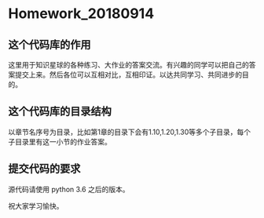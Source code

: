 # Homework_20180914

## 这个代码库的作用
这里用于知识星球的各种练习、大作业的答案交流。有兴趣的同学可以把自己的答案提交上来。然后各位可以互相对比，互相印证。以达共同学习、共同进步的目的。

## 这个代码库的目录结构
以章节名序号为目录，比如第1章的目录下会有1.10,1.20,1.30等多个子目录，每个子目录里有这一小节的作业答案。

## 提交代码的要求
源代码请使用 python 3.6 之后的版本。



祝大家学习愉快。
